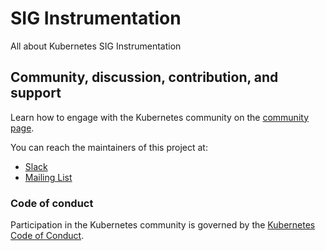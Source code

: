 # SIG Instrumentation

All about Kubernetes SIG Instrumentation
## Community, discussion, contribution, and support

Learn how to engage with the Kubernetes community on the [community page](http://kubernetes.io/community/).

You can reach the maintainers of this project at:

- [Slack](https://kubernetes.slack.com/messages/sig-instrumentation)
- [Mailing List](https://groups.google.com/forum/#!forum/kubernetes-sig-instrumentation)

### Code of conduct

Participation in the Kubernetes community is governed by the [Kubernetes Code of Conduct](code-of-conduct.md).
